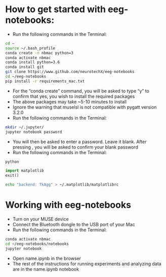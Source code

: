 # How to get started with eeg-notebooks: # 	

* Run the following commands in the Terminal:
```bash
cd ~
source ~/.bash_profile
conda create -n nbmac python=3
conda activate nbmac
conda install python=3.6
conda install git
git clone https://www.github.com/neurotechX/eeg-notebooks
cd ~/eeg-notebooks
pip install -r requirements_mac.txt
```

* For the “conda create” command, you will be asked to type “y” to confirm that yes, you wish to install the required packages
* The above packages may take ~5-10 minutes to install
* Ignore the warning that muselsl is not compatible with pygatt version 3.2.0
* Run the following commands in the Terminal:
```bash
mkdir ~/.jupyter/
jupyter notebook password
```

* You will then be asked to enter a password. Leave it blank. After pressing <enter>, you will be asked to confirm your blank password
* Run the following commands in the Terminal:
```bash
python
```
```py
import matplotlib
exit()
```
```bash
echo "backend: TkAgg" > ~/.matplotlib/matplotlibrc
```

# Working with eeg-notebooks #

* Turn on your MUSE device 
* Connect the Bluetooth dongle to the USB port of your Mac 
* Run the following commands in the Terminal:
```bash
conda activate nbmac
cd ~/eeg-notebooks/notebooks
jupyter notebook
```

* Open name.ipynb in the browser
* The rest of the instructions for running experiments and analyzing data are in the name.ipynb notebook
